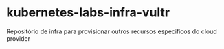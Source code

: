 # kubernetes-labs-infra-vultr
Repositório de infra para provisionar outros recursos especificos do cloud provider
